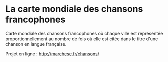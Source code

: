 # La carte mondiale des chansons francophones
Carte mondiale des chansons francophones où chaque ville est représentée proportionnellement au nombre de fois où elle est citée dans le titre d'une chanson en langue française.

Projet en ligne : http://marchese.fr/chansons/
